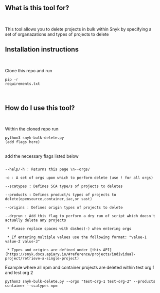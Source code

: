 <h2>What is this tool for? </h2> <br>

This tool allows you to delete projects in bulk within Snyk by specifying a set of organazations and types of projects to delete<br>

<h2>Installation instructions</h2><br>

Clone this repo and run <pre><code>pip -r requirements.txt</pre></code><br>

<h2>How do I use this tool? </h2><br>

Within the cloned repo run <pre><code>python3 snyk-bulk-delete.py (add flags here)</code></pre><br> add the necessary flags listed below <br>

<pre><code>
--help/-h : Returns this page \n--orgs/<br>
-o : A set of orgs upon which to perform delete (use ! for all orgs)<br>
--scatypes : Defines SCA type/s of projects to deletes <br>
--products : Defines product/s types of projects to delete(opensource,container,iac,or sast)<br>
--origins : Defines origin types of projects to delete<br>
--dryrun : Add this flag to perform a dry run of script which doesn't actually delete any projects<br>
 * Please replace spaces with dashes(-) when entering orgs <br>
 * If entering multiple values use the following format: "value-1 value-2 value-3"<br>
 * Types and origins are defined under [this API](https://snyk.docs.apiary.io/#reference/projects/individual-project/retrieve-a-single-project)
</code></pre>

Example where all npm and container projects are deleted within test org 1 and test org 2
<br>
<pre><code>python3 snyk-bulk-delete.py --orgs "test-org-1 test-org-2" --products container --scatypes npm
</code></pre>




